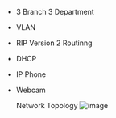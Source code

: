 - 3 Branch 3 Department
- VLAN
- RIP Version 2  Routinng
- DHCP
- IP Phone
- Webcam

  Network Topology
  ![image](https://github.com/aumtitikarn/Logistic-Network-System/assets/139111183/edd04dcc-78c5-4a64-b227-e37400dc701c)
